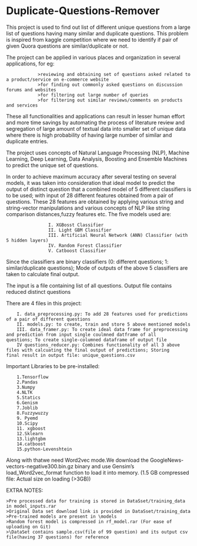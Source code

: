 # Duplicate-Questions-Remover

This project is used to find out list of different unique questions from a large list of questions having many similar and duplicate questions. This problem is inspired from kaggle competition where we need to identify if pair of given Quora questions are similar/duplicate or not.

The project can be applied in various places and organization in several applications, for eg: 
                
                >reviewing and obtaining set of questions asked related to a product/service on e-commerce website
                >for finding out commonly asked questions on discussion forums and websites
                >for filtering out large number of queries
                >for filtering out similar reviews/comments on products and services
                
These all functionalities and applications can result in lesser human effort and more time savings by automating the process of literature review and segregation of large amount of textual data into smaller set of unique data where there is high probability of having large number of similar and duplicate entries.

The project uses concepts of Natural Language Processing (NLP), Machine Learning, Deep Learning, Data Analysis, Boosting and Ensemble Machines to predict the unique set of questions.

In order to achieve maximum accuracy after several testing on several models, it was taken into consideration that ideal model to predict the output of distinct question that a combined model of 5 different classifiers is to be used; with input of 28 different features obtained from a pair of questions. These 28 features are obtained by applying various string and string-vector manipulations and various concepts of NLP like string comparison distances,fuzzy features etc. The five models used are:
                    
                    I. XGBosst Classifier
                    II. Light GBM Classifier
                    III. Artificial Neural Network (ANN) Classifier (with 5 hidden layers)
                    IV. Random Forest Classifier
                    V. Catboost Classifier
   
Since the classifiers are binary classifiers (0: different questions; 1: similar/duplicate questions); Mode of outputs of the above 5 classifiers are taken to calculate final output.

The input is a file containing list of all questions. Output file contains reduced distinct questions

There are 4 files in this project:
        
        I. data_preprocessing.py: To add 28 features used for predictions of a pair of different questions
        II. models.py: to create, train and store 5 above mentioned models
        III. data_framer.py: To create ideal data frame for preprocessing and prediction from input single coulmned datframe of all                                   questions; To create single-columned dataframe of output file
        IV questions_reducer.py: Combines functionality of all 3 above files with calcuating the final output of predictions; Storing                                     final result in output file: unique_questions.csv
        
        
Important Libraries to be pre-installed:
        
        1.Tensorflow
        2.Pandas
        3.Numpy
        4.NLTK
        5.Statics
        6.Genism
        7.Joblib
        8.Fuzzywuzzy
        9. Pyemd
        10.Scipy
        11. xgboost
        12.Sklearn
        13.lightgbm
        14.catboost
        15.python-Levenshtein
        
Along with thatwe need Word2vec mode.We download the GoogleNews-vectors-negative300.bin.gz binary and use Gensim’s load_Word2vec_format function to load it into memory. (1.5 GB compressed file: Actual size on loading (>3GB))

EXTRA NOTES:
    
    >Pre processed data for training is stored in DataSset/training_data  in model_inputs.rar
    >Original Data set download link is provided in DataSset/training_data
    >Pre-trained models are present in \models
    >Random forest model is compressed in rf_model.rar (For ease of uploading on Git)
    >\DataSet contains sample.csv(file of 99 question) and its output csv file(having 37 questions) for reference
